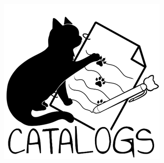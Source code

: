 <p align="center">
  <img src="https://github.com/Shahab96/Catalogs/blob/main/image.png?raw=true" />
</p>
